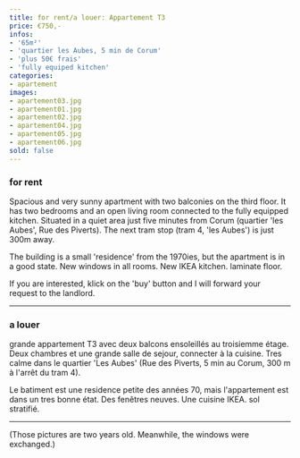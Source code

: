 ```yaml
---
title: for rent/a louer: Appartement T3
price: €750,-  
infos:
- '65m²'
- 'quartier les Aubes, 5 min de Corum'
- 'plus 50€ frais'
- 'fully equiped kitchen'
categories:
- apartement
images:
- apartement03.jpg
- apartement01.jpg
- apartement02.jpg
- apartement04.jpg
- apartement05.jpg
- apartement06.jpg
sold: false
---
```


### for rent

Spacious and very sunny apartment with two balconies on the third floor. It has two bedrooms and an open living room connected to the fully equipped kitchen. Situated in a quiet area just five minutes from Corum (quartier 'les Aubes', Rue des Piverts).
The next tram stop (tram 4, 'les Aubes') is just 300m away.

The building is a small 'residence' from the 1970ies, but the apartment is in a good state. New windows in all rooms. New IKEA kitchen. laminate floor.

If you are interested, klick on the 'buy' button and I will forward your request to the landlord.

---

### a louer

grande appartement T3 avec deux balcons ensoleillés au troisiemme étage. Deux chambres et une grande salle de sejour, connecter à la cuisine. Tres calme dans le quartier 'Les Aubes' (Rue des Piverts, 5 min au Corum, 300 m à l'arrêt du tram 4).

Le batiment est une residence petite des années 70, mais l'appartement est dans un tres bonne état. Des fenêtres neuves. Une cuisine IKEA. sol stratifié.

---

(Those pictures are two years old. Meanwhile, the windows were exchanged.)
